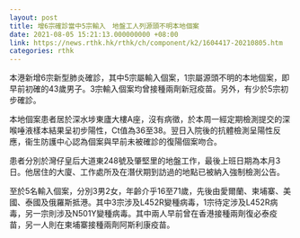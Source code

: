 ```yaml
---
layout: post
title: 增6宗確診當中5宗輸入　地盤工人列源頭不明本地個案
date: 2021-08-05 15:21:13.000000000 +08:00
link: https://news.rthk.hk/rthk/ch/component/k2/1604417-20210805.htm
categories: rthk
---
```


本港新增6宗新型肺炎確診，其中5宗屬輸入個案，1宗屬源頭不明的本地個案，即早前初確的43歲男子。3宗輸入個案均曾接種兩劑新冠疫苗。另外，有少於5宗初步確診。

本地個案患者居於深水埗東廬大樓A座，沒有病徵，於本周一經定期檢測提交的深喉唾液樣本結果呈初步陽性，Ct值為36至38。翌日入院後的抗體檢測呈陽性反應，衞生防護中心認為個案與早前未被確診的復陽個案吻合。

患者分別於灣仔皇后大道東248號及肇堅里的地盤工作，最後上班日期為本月3日。他居住的大廈、工作處所及在潛伏期到訪過的地點已被納入強制檢測公告。

至於5名輸入個案，分別3男2女，年齡介乎16至71歲，先後由愛爾蘭、柬埔寨、美國、泰國及俄羅斯抵港。其中3宗涉及L452R變種病毒，1宗待定涉及L452R病毒，另一宗則涉及N501Y變種病毒。其中兩人早前曾在香港接種兩劑復必泰疫苗，另一人則在柬埔寨接種兩劑阿斯利康疫苗。
